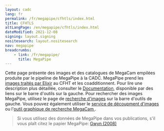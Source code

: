 ```yaml
---
layout: cadc
lang: fr
permalink: /fr/megapipe/cfhtls/index.html
title: CFHTLS
altLangPage: /en/megapipe/cfhtls/index.html
dateModified: 2021-12-08
signing: layout.signing
nositesearch: layout.nositesearch
nav: megapipe
breadcrumbs:
    - link: /fr/megapipe/
      title: MegaPipe
---
```


<p>
Cette page pr&eacute;sente des images et des catalogues de MegaCam empil&eacute;es
produite par le pipeline de MegaPipe &agrave; la CADC.
MegaPipe prend les
    <a href="https://www.cfht.hawaii.edu/Instruments/Elixir/">images trait&eacute;s par Elixir</a> 
    au CFHT et les coadditionnent.  Pour lire une
    description plus d&eacute;taill&eacute;e, consulter le
    <a href="/fr/megapipe/docs/intro.html">Documentation</a>, disponible par des
    liens sur le barre d'outils sur la gauche.  Pour rechercher des images
    MegaPipe, utilisez le page de
    <a href="/fr/recherche/?collection=CFHTMEGAPIPE&amp;noexec=true">recherche d'images</a>
    sur la barre d'outils de gauche.  Vous pouvez &eacute;galement utiliser
    le  <a href="/fr/megapipe/access/cut.html">service de d&eacute;coupment d'images</a> ou
    l'<a href="/fr/megapipe/access/graph.html">outil graphique de recherche MegaCam </a>.  
</p>
<blockquote> 
    Si vous utilisez des donn&eacutees de MegaPipe dans vos publications, s'il vous pla&icirc;t citez le papier MegaPipe:
    <a rel="external" href="http://adsabs.harvard.edu/abs/2008PASP..120..212G">Gwyn (2008)</a>
</blockquote>

